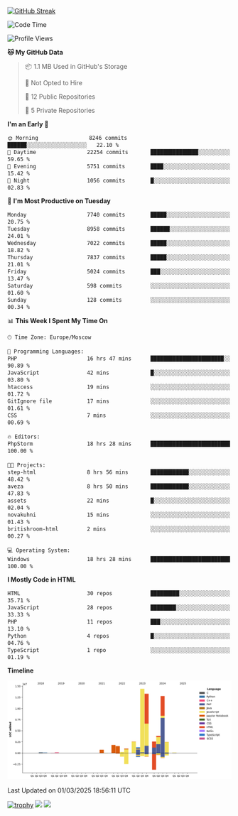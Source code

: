 [![GitHub Streak](https://github-readme-streak-stats.herokuapp.com/?user=yogik10)](https://git.io/streak-stats)
<!--START_SECTION:waka-->
![Code Time](http://img.shields.io/badge/Code%20Time-1%2C175%20hrs%2012%20mins-blue)

![Profile Views](http://img.shields.io/badge/Profile%20Views-0-blue)

**🐱 My GitHub Data** 

> 📦 1.1 MB Used in GitHub's Storage 
 > 
> 🚫 Not Opted to Hire
 > 
> 📜 12 Public Repositories 
 > 
> 🔑 5 Private Repositories 
 > 
**I'm an Early 🐤** 

```text
🌞 Morning                8246 commits        ██████░░░░░░░░░░░░░░░░░░░   22.10 % 
🌆 Daytime                22254 commits       ███████████████░░░░░░░░░░   59.65 % 
🌃 Evening                5751 commits        ████░░░░░░░░░░░░░░░░░░░░░   15.42 % 
🌙 Night                  1056 commits        █░░░░░░░░░░░░░░░░░░░░░░░░   02.83 % 
```
📅 **I'm Most Productive on Tuesday** 

```text
Monday                   7740 commits        █████░░░░░░░░░░░░░░░░░░░░   20.75 % 
Tuesday                  8958 commits        ██████░░░░░░░░░░░░░░░░░░░   24.01 % 
Wednesday                7022 commits        █████░░░░░░░░░░░░░░░░░░░░   18.82 % 
Thursday                 7837 commits        █████░░░░░░░░░░░░░░░░░░░░   21.01 % 
Friday                   5024 commits        ███░░░░░░░░░░░░░░░░░░░░░░   13.47 % 
Saturday                 598 commits         ░░░░░░░░░░░░░░░░░░░░░░░░░   01.60 % 
Sunday                   128 commits         ░░░░░░░░░░░░░░░░░░░░░░░░░   00.34 % 
```


📊 **This Week I Spent My Time On** 

```text
🕑︎ Time Zone: Europe/Moscow

💬 Programming Languages: 
PHP                      16 hrs 47 mins      ███████████████████████░░   90.89 % 
JavaScript               42 mins             █░░░░░░░░░░░░░░░░░░░░░░░░   03.80 % 
htaccess                 19 mins             ░░░░░░░░░░░░░░░░░░░░░░░░░   01.72 % 
GitIgnore file           17 mins             ░░░░░░░░░░░░░░░░░░░░░░░░░   01.61 % 
CSS                      7 mins              ░░░░░░░░░░░░░░░░░░░░░░░░░   00.69 % 

🔥 Editors: 
PhpStorm                 18 hrs 28 mins      █████████████████████████   100.00 % 

🐱‍💻 Projects: 
step-html                8 hrs 56 mins       ████████████░░░░░░░░░░░░░   48.42 % 
aveza                    8 hrs 50 mins       ████████████░░░░░░░░░░░░░   47.83 % 
assets                   22 mins             █░░░░░░░░░░░░░░░░░░░░░░░░   02.04 % 
novakuhni                15 mins             ░░░░░░░░░░░░░░░░░░░░░░░░░   01.43 % 
britishroom-html         2 mins              ░░░░░░░░░░░░░░░░░░░░░░░░░   00.27 % 

💻 Operating System: 
Windows                  18 hrs 28 mins      █████████████████████████   100.00 % 
```

**I Mostly Code in HTML** 

```text
HTML                     30 repos            █████████░░░░░░░░░░░░░░░░   35.71 % 
JavaScript               28 repos            ████████░░░░░░░░░░░░░░░░░   33.33 % 
PHP                      11 repos            ███░░░░░░░░░░░░░░░░░░░░░░   13.10 % 
Python                   4 repos             █░░░░░░░░░░░░░░░░░░░░░░░░   04.76 % 
TypeScript               1 repo              ░░░░░░░░░░░░░░░░░░░░░░░░░   01.19 % 
```



**Timeline**

![Lines of Code chart](https://raw.githubusercontent.com/Yogik10/Yogik10/main/assets/bar_graph.png)


 Last Updated on 01/03/2025 18:56:11 UTC
<!--END_SECTION:waka-->
[![trophy](https://github-profile-trophy.vercel.app/?username=yogik10)](https://github.com/ryo-ma/github-profile-trophy)
![](https://github-profile-summary-cards.vercel.app/api/cards/profile-details?username=yogik10&theme=solarized_dark)
![](https://github-profile-summary-cards.vercel.app/api/cards/most-commit-language?username=yogik10&theme=solarized_dark)


